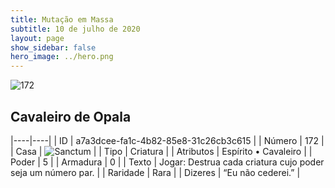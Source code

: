 ```yaml
---
title: Mutação em Massa
subtitle: 10 de julho de 2020
layout: page
show_sidebar: false
hero_image: ../hero.png
---
```


![172](https://cdn.keyforgegame.com/media/card_front/pt/479_172_8Q7G6RFXJ7GP_pt.png)

## Cavaleiro de Opala

|----|----|
| ID | a7a3dcee-fa1c-4b82-85e8-31c26cb3c615 |
| Número | 172 |
| Casa | ![Sanctum](https://archonarcana.com/images/thumb/c/c7/Sanctum.png/22px-Sanctum.png "Santuário") |
| Tipo | Criatura |
| Atributos | Espírito • Cavaleiro |
| Poder | 5 |
| Armadura | 0 |
| Texto | Jogar: Destrua cada criatura cujo poder seja um número par. |
| Raridade | Rara |
| Dizeres | “Eu não cederei.” |
